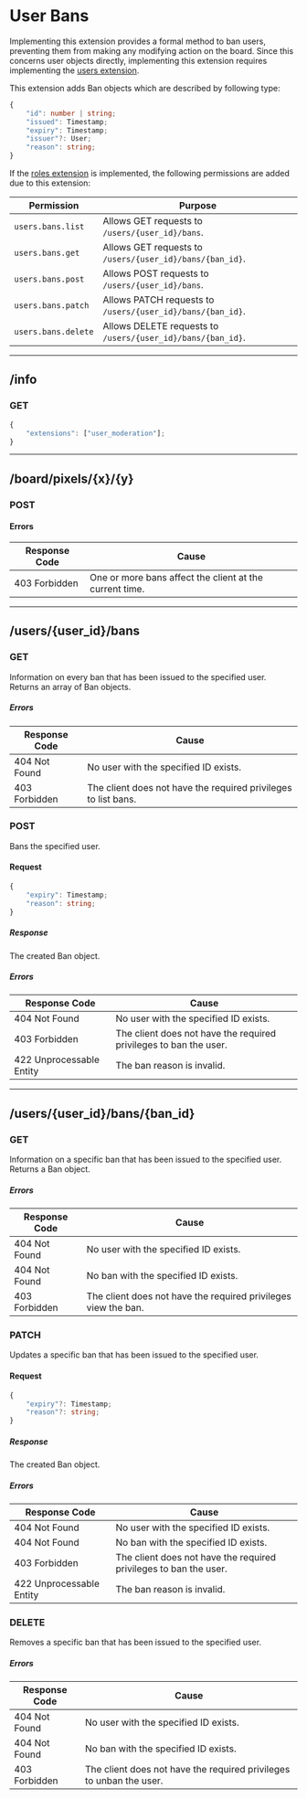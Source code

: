 User Bans
=========
Implementing this extension provides a formal method to ban users, preventing them from making any modifying action on the board.
Since this concerns user objects directly, implementing this extension requires implementing the [users extension](./users.md).

This extension adds Ban objects which are described by following type:
```typescript
{
	"id": number | string;
	"issued": Timestamp;
	"expiry": Timestamp;
	"issuer"?: User;
	"reason": string;
}
```

If the [roles extension](./roles.md) is implemented, the following permissions are added due to this extension:

| Permission          | Purpose                                                     |
|---------------------|-------------------------------------------------------------|
| `users.bans.list`   | Allows GET requests to `/users/{user_id}/bans`.             |
| `users.bans.get`    | Allows GET requests to `/users/{user_id}/bans/{ban_id}`.    |
| `users.bans.post`   | Allows POST requests to `/users/{user_id}/bans`.            |
| `users.bans.patch`  | Allows PATCH requests to `/users/{user_id}/bans/{ban_id}`.  |
| `users.bans.delete` | Allows DELETE requests to `/users/{user_id}/bans/{ban_id}`. |


--------------------------------------------------------------------------------

## /info
### GET
```typescript
{
	"extensions": ["user_moderation"];
}
```

--------------------------------------------------------------------------------

## /board/pixels/{x}/{y}
### POST
#### Errors
| Response Code | Cause                                                   |
|---------------|---------------------------------------------------------|
| 403 Forbidden | One or more bans affect the client at the current time. |

--------------------------------------------------------------------------------

## /users/{user_id}/bans
### GET
Information on every ban that has been issued to the specified user.
Returns an array of Ban objects.
##### Errors
| Response Code            | Cause                                                          |
|--------------------------|----------------------------------------------------------------|
| 404 Not Found            | No user with the specified ID exists.                          |
| 403 Forbidden            | The client does not have the required privileges to list bans. |

### POST
Bans the specified user.
#### Request
```typescript
{
	"expiry": Timestamp;
	"reason": string;
}
```
##### Response
The created Ban object.
##### Errors
| Response Code            | Cause                                                             |
|--------------------------|-------------------------------------------------------------------|
| 404 Not Found            | No user with the specified ID exists.                             |
| 403 Forbidden            | The client does not have the required privileges to ban the user. |
| 422 Unprocessable Entity | The ban reason is invalid.                                        |

--------------------------------------------------------------------------------

## /users/{user_id}/bans/{ban_id}
### GET
Information on a specific ban that has been issued to the specified user.
Returns a Ban object.
##### Errors
| Response Code | Cause                                                          |
|---------------|----------------------------------------------------------------|
| 404 Not Found | No user with the specified ID exists.                          |
| 404 Not Found | No ban with the specified ID exists.                           |
| 403 Forbidden | The client does not have the required privileges view the ban. |

### PATCH
Updates a specific ban that has been issued to the specified user.
#### Request
```typescript
{
	"expiry"?: Timestamp;
	"reason"?: string;
}
```
##### Response
The created Ban object.
##### Errors
| Response Code            | Cause                                                             |
|--------------------------|-------------------------------------------------------------------|
| 404 Not Found            | No user with the specified ID exists.                             |
| 404 Not Found            | No ban with the specified ID exists.                              |
| 403 Forbidden            | The client does not have the required privileges to ban the user. |
| 422 Unprocessable Entity | The ban reason is invalid.                                        |

### DELETE
Removes a specific ban that has been issued to the specified user.
##### Errors
| Response Code | Cause                                                               |
|---------------|---------------------------------------------------------------------|
| 404 Not Found | No user with the specified ID exists.                               |
| 404 Not Found | No ban with the specified ID exists.                                |
| 403 Forbidden | The client does not have the required privileges to unban the user. |
